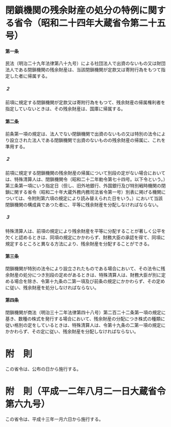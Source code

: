 # 閉鎖機関の残余財産の処分の特例に関する省令（昭和二十四年大蔵省令第二十五号）
#### 第一条
民法（明治二十九年法律第八十九号）による社団法人で出資のないもの又は財団法人である閉鎖機関の残余財産は、当該閉鎖機関が定款又は寄附行為をもつて指定した者に帰属する。
##### ２
前項に規定する閉鎖機関が定款又は寄附行為をもつて、残余財産の帰属権利者を指定していないときは、その残余財産は、国庫に帰属する。
#### 第二条
前条第一項の規定は、法人でない閉鎖機関で出資のないもの又は特別の法令により設立された法人である閉鎖機関で出資のないものの残余財産の帰属に、これを準用する。
##### ２
前項に規定する閉鎖機関の残余財産の帰属について別段の定がない場合においては、特殊清算人は、閉鎖機関令（昭和二十二年勅令第七十四号。以下令という。）第三条第一項にいう指定日（但し、旧外地銀行、外国銀行及び特別戦時機関の閉鎖に関する省令（昭和二十年大蔵外務内務司法省令第一号）別表に掲げる機関については、令附則第六項の規定により読み替えられた日をいう。）において当該閉鎖機関の構成員であつた者に、平等に残余財産を分配しなければならない。
##### ３
特殊清算人は、前項の規定により残余財産を平等に分配することが著しく公平を欠くと認めるときは、同項の規定にかかわらず、財務大臣の承認を得て、同項に規定するところと異なる方法により、残余財産を分配することができる。
#### 第三条
閉鎖機関が特別の法令により設立されたものである場合において、その法令に残余財産の処分につき別段の定めがあるときは、特殊清算人は、財務大臣が別に定める場合を除き、令第十九条の二第一項及び前条の規定にかかわらず、その定めに従い、残余財産を処分しなければならない。
#### 第四条
閉鎖機関が商法（明治三十二年法律第四十八号）第二百二十二条第一項の規定に基き、数種の株式を発行する場合において、残余財産の分配につき株式の種類に従い格別の定をしているときは、特殊清算人は、令第十九条の二第一項の規定にかかわらず、その定に従い、残余財産を分配しなければならない。
# 附　則
この省令は、公布の日から施行する。
# 附　則（平成一二年八月二一日大蔵省令第六九号）
この省令は、平成十三年一月六日から施行する。
